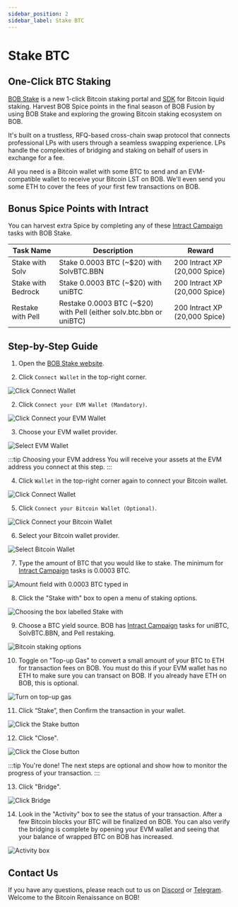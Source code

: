 ```yaml
---
sidebar_position: 2
sidebar_label: Stake BTC
---
```


# Stake BTC

## One-Click BTC Staking

[BOB Stake](https://app.gobob.xyz/stake?type=stake&stakeWith=solv-solvbtcbbn) is a new 1-click Bitcoin staking portal and [SDK](/learn/builder-guides/gateway.md) for Bitcoin liquid staking. Harvest BOB Spice points in the final season of BOB Fusion by using BOB Stake and exploring the growing Bitcoin staking ecosystem on BOB.

It's built on a trustless, RFQ-based cross-chain swap protocol that connects professional LPs with users through a seamless swapping experience. LPs handle the complexities of bridging and staking on behalf of users in exchange for a fee.

All you need is a Bitcoin wallet with some BTC to send and an EVM-compatible wallet to receive your Bitcoin LST on BOB. We'll even send you some ETH to cover the fees of your first few transactions on BOB.

## Bonus Spice Points with Intract

You can harvest extra Spice by completing any of these [Intract Campaign](https://www.intract.io/explore?query=BOB&hideCompleted=true&hideExpired=true&sortBy=rankingB&entity_type=CAMPAIGN) tasks with BOB Stake.

| Task Name          | Description                                                         | Reward                        |
| ------------------ | ------------------------------------------------------------------- | ----------------------------- |
| Stake with Solv    | Stake 0.0003 BTC (~$20) with SolvBTC.BBN                            | 200 Intract XP (20,000 Spice) |
| Stake with Bedrock | Stake 0.0003 BTC (~$20) with uniBTC                                 | 200 Intract XP (20,000 Spice) |
| Restake with Pell  | Restake 0.0003 BTC (~$20) with Pell (either solv.btc.bbn or uniBTC) | 200 Intract XP (20,000 Spice) |

## Step-by-Step Guide

1. Open the [BOB Stake website](https://app.gobob.xyz/stake?type=stake&stakeWith=solv-solvbtcbbn).

1. Click `Connect Wallet` in the top-right corner.

![Click Connect Wallet](./bob-stake-01.png)

2. Click `Connect your EVM Wallet (Mandatory)`.

![Click Connect your EVM Wallet](./bob-stake-02.png)

3. Choose your EVM wallet provider.

![Select EVM Wallet](./bob-stake-03.png)

:::tip Choosing your EVM address
You will receive your assets at the EVM address you connect at this step.
:::

4. Click `Wallet` in the top-right corner again to connect your Bitcoin wallet.

![Click Connect Wallet](./bob-stake-04.png)

5. Click `Connect your Bitcoin Wallet (Optional)`.

![Click Connect your Bitcoin Wallet](./bob-stake-05.png)

6. Select your Bitcoin wallet provider.

![Select Bitcoin Wallet](./bob-stake-06.png)

7. Type the amount of BTC that you would like to stake. The minimum for [Intract Campaign](https://www.intract.io/explore?query=BOB&hideCompleted=true&hideExpired=true&sortBy=rankingB&entity_type=CAMPAIGN) tasks is 0.0003 BTC.

![Amount field with 0.0003 BTC typed in](./bob-stake-07.png)

8. Click the "Stake with" box to open a menu of staking options.

![Choosing the box labelled Stake with](./bob-stake-08.png)

9. Choose a BTC yield source. BOB has [Intract Campaign](https://www.intract.io/explore?query=BOB&hideCompleted=true&hideExpired=true&sortBy=rankingB&entity_type=CAMPAIGN) tasks for uniBTC, SolvBTC.BBN, and Pell restaking.

![Bitcoin staking options](./bob-stake-09.png)

10. Toggle on "Top-up Gas" to convert a small amount of your BTC to ETH for transaction fees on BOB. You must do this if your EVM wallet has no ETH to make sure you can transact on BOB. If you already have ETH on BOB, this is optional.

![Turn on top-up gas](./bob-stake-10.png)

11. Click “Stake”, then Confirm the transaction in your wallet.

![Click the Stake button](./bob-stake-11.png)

12. Click "Close".

![Click the Close button](./bob-stake-12.png)

:::tip You're done!
The next steps are optional and show how to monitor the progress of your transaction.
:::

13. Click "Bridge".

![Click Bridge](./bob-stake-13.png)

14. Look in the "Activity" box to see the status of your transaction. After a few Bitcoin blocks your BTC will be finalized on BOB. You can also verify the bridging is complete by opening your EVM wallet and seeing that your balance of wrapped BTC on BOB has increased.

![Activity box](./bob-stake-14.png)

## Contact Us

If you have any questions, please reach out to us on [Discord](https://discord.gg/gobob) or [Telegram](https://t.me/+CyIcLW2nfaFlNDc1). Welcome to the Bitcoin Renaissance on BOB!

